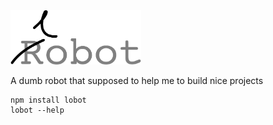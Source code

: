 <img src="./logo.png" width="209" height="87" />

A dumb robot that supposed to help me to build nice projects


```
npm install lobot
lobot --help
```
